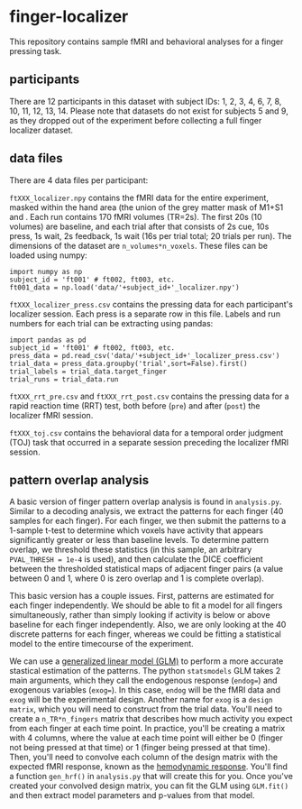 # finger-localizer
This repository contains sample fMRI and behavioral analyses for a finger pressing task.

## participants
There are 12 participants in this dataset with subject IDs: 1, 2, 3, 4, 6, 7, 8, 10, 11, 12, 13, 14. Please note that datasets do not exist for subjects 5 and 9, as they dropped out of the experiment before collecting a full finger localizer dataset.

## data files
There are 4 data files per participant:

`ftXXX_localizer.npy` contains the fMRI data for the entire experiment, masked within the hand area (the union of the grey matter mask of M1+S1 and . Each run contains 170 fMRI volumes (TR=2s). The first 20s (10 volumes) are baseline, and each trial after that consists of 2s cue, 10s press, 1s wait, 2s feedback, 1s wait (16s per trial total; 20 trials per run). The dimensions of the dataset are `n_volumes*n_voxels`. These files can be loaded using numpy:

```
import numpy as np
subject_id = 'ft001' # ft002, ft003, etc.
ft001_data = np.load('data/'+subject_id+'_localizer.npy')
```

`ftXXX_localizer_press.csv` contains the pressing data for each participant's localizer session. Each press is a separate row in this file. Labels and run numbers for each trial can be extracting using pandas:

```
import pandas as pd
subject_id = 'ft001' # ft002, ft003, etc.
press_data = pd.read_csv('data/'+subject_id+'_localizer_press.csv')
trial_data = press_data.groupby('trial',sort=False).first() 
trial_labels = trial_data.target_finger
trial_runs = trial_data.run
```

`ftXXX_rrt_pre.csv` and `ftXXX_rrt_post.csv` contains the pressing data for a rapid reaction time (RRT) test, both before (`pre`) and after (`post`) the localizer fMRI session. 

`ftXXX_toj.csv` contains the behavioral data for a temporal order judgment (TOJ) task that occurred in a separate session preceding the localizer fMRI session. 

## pattern overlap analysis

A basic version of finger pattern overlap analysis is found in `analysis.py`. Similar to a decoding analysis, we extract the patterns for each finger (40 samples for each finger). For each finger, we then submit the patterns to a 1-sample t-test to determine which voxels have activity that appears significantly greater or less than baseline levels. To determine pattern overlap, we threshold these statistics (in this sample, an arbitrary `PVAL_THRESH = 1e-4` is used), and then calculate the DICE coefficient between the thresholded statistical maps of adjacent finger pairs (a value between 0 and 1, where 0 is zero overlap and 1 is complete overlap).

This basic version has a couple issues. First, patterns are estimated for each finger independently. We should be able to fit a model for all fingers simultaneously, rather than simply looking if activity is below or above baseline for each finger independently. Also, we are only looking at the 40 discrete patterns for each finger, whereas we could be fitting a statistical model to the entire timecourse of the experiment.

We can use a [generalized linear model (GLM)](https://www.statsmodels.org/stable/generated/statsmodels.genmod.generalized_linear_model.GLM.html#statsmodels.genmod.generalized_linear_model.GLM) to perform a more accurate stastical estimation of the patterns. The python `statsmodels` GLM takes 2 main arguments, which they call the endogenous response (`endog=`) and exogenous variables (`exog=`). In this case, `endog` will be the fMRI data and `exog` will be the experimental design. Another name for `exog` is a `design matrix`, which you will need to construct from the trial data. You'll need to create a `n_TR*n_fingers` matrix that describes how much activity you expect from each finger at each time point. In practice, you'll be creating a matrix with 4 columns, where the value at each time point will either be 0 (finger not being pressed at that time) or 1 (finger being pressed at that time). Then, you'll need to convolve each column of the design matrix with the expected fMRI response, known as the [hemodynamic response](https://en.wikipedia.org/wiki/Haemodynamic_response). You'll find a function `gen_hrf()` in `analysis.py` that will create this for you. Once you've created your convolved design matrix, you can fit the GLM using `GLM.fit()` and then extract model parameters and p-values from that model.
